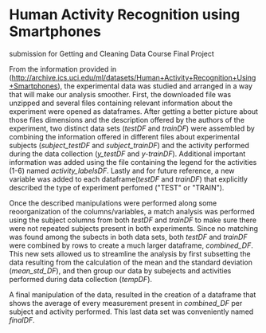 # Human Activity Recognition using Smartphones
submission for Getting and Cleaning Data Course Final Project

From the information provided in (http://archive.ics.uci.edu/ml/datasets/Human+Activity+Recognition+Using+Smartphones), the experimental data was studied and arranged in a way that will make our analysis smoother. First, the downloaded file was unzipped and several files containing relevant information about the experiment were opened as dataframes. After getting a better picture about those files dimensions and the description offered by the authors of the experiment, two distinct data sets (*testDF* and *trainDF*) were assembled by combining the information offered in different files about experimental subjects (*subject_testDF* and *subject_trainDF*) and the activity performed during the data collection (*y_testDF* and *y-trainDF*). Additional important information was added using the file containing the legend for the activities (1-6) named *activity_labelsDF*. Lastly and for future reference, a new variable was added to each dataframe(*testDF* and *trainDF*) that explicitly described the type of experiment perfomed ("TEST" or "TRAIN").

Once the described manipulations were performed along some reoorganization of the columns/variables, a match analysis was performed using the subject columns from both *testDF* and *trainDF* to make sure there were not repeated subjects present in both experiments. Since no matching was found among the subects in both data sets, both *testDF* and *trainDF* were combined by rows to create a much larger dataframe, *combined_DF*. This new sets allowed us to streamline the analysis by first subsetting the data resulting from the calculation of the mean and the standard deviation (*mean_std_DF*), and then group our data by subejects and activities performed during data collection (*tempDF*).

A final manipulation of the data, resulted in the creation of a dataframe that shows the average of every measurement present in *combined_DF* per subject and activity performed. This last data set was conveniently named *finalDF*.
